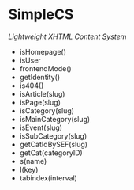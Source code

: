 <h1>SimpleCS</h1>
<p><em>Lightweight XHTML Content System</em></p>
<ul>
  <li>isHomepage()</li>
  <li>isUser</li>
  <li>frontendMode()</li>
  <li>getIdentity()</li>
  <li>is404()</li>
  <li>isArticle(slug)</li>
  <li>isPage(slug)</li>
  <li>isCategory(slug)</li>
  <li>isMainCategory(slug)</li>
  <li>isEvent(slug)</li>
  <li>isSubCategory(slug)</li>
  <li>getCatIdBySEF(slug)</li>
  <li>getCat(categoryID)</li>
  <li>s(name)</li>
  <li>l(key)</li>
  <li>tabindex(interval)</li>
</ul>
